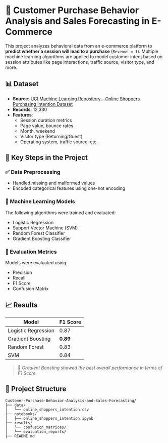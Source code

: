 
# 🛒 Customer Purchase Behavior Analysis and Sales Forecasting in E-Commerce

This project analyzes behavioral data from an e-commerce platform to **predict whether a session will lead to a purchase** (`Revenue = 1`). Multiple machine learning algorithms are applied to model customer intent based on session attributes like page interactions, traffic source, visitor type, and more.

## 📊 Dataset

- **Source**: [UCI Machine Learning Repository – Online Shoppers Purchasing Intention Dataset](https://archive.ics.uci.edu/ml/datasets/Online+Shoppers+Purchasing+Intention+Dataset)
- **Records**: 12,330
- **Features**:
  - Session duration metrics
  - Page value, bounce rates
  - Month, weekend
  - Visitor type (Returning/Guest)
  - Operating system, traffic source, etc.

## 🔧 Key Steps in the Project

### ✅ Data Preprocessing

- Handled missing and malformed values
- Encoded categorical features using one-hot encoding

### 🧠 Machine Learning Models

The following algorithms were trained and evaluated:

- Logistic Regression
- Support Vector Machine (SVM)
- Random Forest Classifier
- Gradient Boosting Classifier

### 🧪 Evaluation Metrics

Models were evaluated using:

- Precision
- Recall
- F1 Score
- Confusion Matrix

## 📈 Results

| Model                   | F1 Score |
|------------------------ |----------|
| Logistic Regression     |   0.87   |
| Gradient Boosting       | **0.89** |
| Random Forest           |   0.83   |
| SVM                     |  0.84    |

> 📌 *Gradient Boosting showed the best overall performance in terms of F1 Score.*

## 📁 Project Structure

```
Customer-Purchase-Behavior-Analysis-and-Sales-Forecasting/
├── data/
│   └── online_shoppers_intention.csv
├── notebooks/
│   ├── online_shoppers_intention.ipynb
├── results/
│   └── confusion_matrices/
│   └── evaluation_reports/
├── README.md
```

